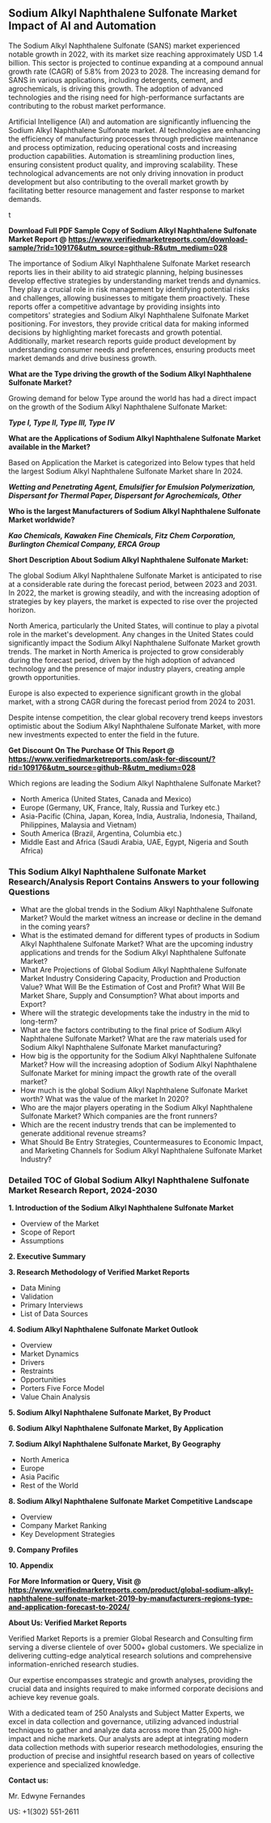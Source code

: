 <h2>Sodium Alkyl Naphthalene Sulfonate Market Impact of AI and Automation</h2><p>The Sodium Alkyl Naphthalene Sulfonate (SANS) market experienced notable growth in 2022, with its market size reaching approximately USD 1.4 billion. This sector is projected to continue expanding at a compound annual growth rate (CAGR) of 5.8% from 2023 to 2028. The increasing demand for SANS in various applications, including detergents, cement, and agrochemicals, is driving this growth. The adoption of advanced technologies and the rising need for high-performance surfactants are contributing to the robust market performance.</p><p>Artificial Intelligence (AI) and automation are significantly influencing the Sodium Alkyl Naphthalene Sulfonate market. AI technologies are enhancing the efficiency of manufacturing processes through predictive maintenance and process optimization, reducing operational costs and increasing production capabilities. Automation is streamlining production lines, ensuring consistent product quality, and improving scalability. These technological advancements are not only driving innovation in product development but also contributing to the overall market growth by facilitating better resource management and faster response to market demands.</p>t</p><p id="" class=""><strong>Download Full PDF Sample Copy of Sodium Alkyl Naphthalene Sulfonate Market Report @ <a href="https://www.verifiedmarketreports.com/download-sample/?rid=109176&utm_source=github-R&utm_medium=028" target="_blank">https://www.verifiedmarketreports.com/download-sample/?rid=109176&utm_source=github-R&utm_medium=028</a></strong></p><p>The importance of&nbsp;Sodium Alkyl Naphthalene Sulfonate Market research reports lies in their ability to aid strategic planning, helping businesses develop effective strategies by understanding market trends and dynamics. They play a crucial role in risk management by identifying potential risks and challenges, allowing businesses to mitigate them proactively. These reports offer a competitive advantage by providing insights into competitors' strategies and Sodium Alkyl Naphthalene Sulfonate Market positioning. For investors, they provide critical data for making informed decisions by highlighting market forecasts and growth potential. Additionally, market research reports guide product development by understanding consumer needs and preferences, ensuring products meet market demands and drive business growth.</p><p><strong>What are the&nbsp;Type driving the growth of the Sodium Alkyl Naphthalene Sulfonate Market?</strong></p><p id="" class="">Growing demand for below Type around the world has had a direct impact on the growth of the Sodium Alkyl Naphthalene Sulfonate Market:</p><em><strong>Type I, Type II, Type III, Type IV</strong></em></p><strong>What are the&nbsp;Applications&nbsp;of Sodium Alkyl Naphthalene Sulfonate Market available in the Market?</strong></p><p id="" class="">Based on Application the Market is categorized into Below types that held the largest Sodium Alkyl Naphthalene Sulfonate Market share In 2024.</p><em><strong>Wetting and Penetrating Agent, Emulsifier for Emulsion Polymerization, Dispersant for Thermal Paper, Dispersant for Agrochemicals, Other</strong></em></p><strong>Who is the largest Manufacturers of Sodium Alkyl Naphthalene Sulfonate Market worldwide?</strong></p><p><em><strong>Kao Chemicals, Kawaken Fine Chemicals, Fitz Chem Corporation, Burlington Chemical Company, ERCA Group</strong></em></p><p id="" class=""><strong>Short Description About Sodium Alkyl Naphthalene Sulfonate Market:</strong></p><p>The global Sodium Alkyl Naphthalene Sulfonate Market is anticipated to rise at a considerable rate during the forecast period, between 2023 and 2031. In 2022, the market is growing steadily, and with the increasing adoption of strategies by key players, the market is expected to rise over the projected horizon.</p><p>North America, particularly the United States, will continue to play a pivotal role in the market's development. Any changes in the United States could significantly impact the Sodium Alkyl Naphthalene Sulfonate Market growth trends. The market in North America is projected to grow considerably during the forecast period, driven by the high adoption of advanced technology and the presence of major industry players, creating ample growth opportunities.</p><p>Europe is also expected to experience significant growth in the global market, with a strong CAGR during the forecast period from 2024 to 2031.</p><p>Despite intense competition, the clear global recovery trend keeps investors optimistic about the Sodium Alkyl Naphthalene Sulfonate Market, with more new investments expected to enter the field in the future.</p><p id="" class=""><strong>Get Discount On The Purchase Of This Report @ <a href="https://www.verifiedmarketreports.com/ask-for-discount/?rid=109176&utm_source=github-R&utm_medium=028" target="_blank">https://www.verifiedmarketreports.com/ask-for-discount/?rid=109176&utm_source=github-R&utm_medium=028</a></strong></p>Which regions are leading the Sodium Alkyl Naphthalene Sulfonate Market?</p><ul><li>North America (United States, Canada and Mexico)</li><li>Europe (Germany, UK, France, Italy, Russia and Turkey etc.)</li><li>Asia-Pacific (China, Japan, Korea, India, Australia, Indonesia, Thailand, Philippines, Malaysia and Vietnam)</li><li>South America (Brazil, Argentina, Columbia etc.)</li><li>Middle East and Africa (Saudi Arabia, UAE, Egypt, Nigeria and South Africa)</li></ul><h3 id="" class="">This Sodium Alkyl Naphthalene Sulfonate Market Research/Analysis Report Contains Answers to your following Questions</h3><ul><li>What are the global trends in the Sodium Alkyl Naphthalene Sulfonate Market? Would the market witness an increase or decline in the demand in the coming years?</li><li>What is the estimated demand for different types of products in Sodium Alkyl Naphthalene Sulfonate Market? What are the upcoming industry applications and trends for the Sodium Alkyl Naphthalene Sulfonate Market?</li><li>What Are Projections of Global Sodium Alkyl Naphthalene Sulfonate Market Industry Considering Capacity, Production and Production Value? What Will Be the Estimation of Cost and Profit? What Will Be Market Share, Supply and Consumption? What about imports and Export?</li><li>Where will the strategic developments take the industry in the mid to long-term?</li><li>What are the factors contributing to the final price of Sodium Alkyl Naphthalene Sulfonate Market? What are the raw materials used for Sodium Alkyl Naphthalene Sulfonate Market manufacturing?</li><li>How big is the opportunity for the Sodium Alkyl Naphthalene Sulfonate Market? How will the increasing adoption of Sodium Alkyl Naphthalene Sulfonate Market for mining impact the growth rate of the overall market?</li><li>How much is the global Sodium Alkyl Naphthalene Sulfonate Market worth? What was the value of the market In 2020?</li><li>Who are the major players operating in the Sodium Alkyl Naphthalene Sulfonate Market? Which companies are the front runners?</li><li>Which are the recent industry trends that can be implemented to generate additional revenue streams?</li><li>What Should Be Entry Strategies, Countermeasures to Economic Impact, and Marketing Channels for Sodium Alkyl Naphthalene Sulfonate Market Industry?</li></ul><h3 id="" class="">Detailed TOC of Global Sodium Alkyl Naphthalene Sulfonate Market Research Report, 2024-2030</h3><p id="" class=""><strong>1. Introduction of the Sodium Alkyl Naphthalene Sulfonate Market</strong></p><ul><li>Overview of the Market</li><li>Scope of Report</li><li>Assumptions</li></ul><p id="" class=""><strong>2. Executive Summary</strong></p><p id="" class=""><strong>3. Research Methodology of Verified Market Reports</strong></p><ul><li>Data Mining</li><li>Validation</li><li>Primary Interviews</li><li>List of Data Sources</li></ul><p id="" class=""><strong>4. Sodium Alkyl Naphthalene Sulfonate Market Outlook</strong></p><ul><li>Overview</li><li>Market Dynamics</li><li>Drivers</li><li>Restraints</li><li>Opportunities</li><li>Porters Five Force Model</li><li>Value Chain Analysis</li></ul><p id="" class=""><strong>5. Sodium Alkyl Naphthalene Sulfonate Market, By Product</strong></p><p id="" class=""><strong>6. Sodium Alkyl Naphthalene Sulfonate Market, By Application</strong></p><p id="" class=""><strong>7. Sodium Alkyl Naphthalene Sulfonate Market, By Geography</strong></p><ul><li>North America</li><li>Europe</li><li>Asia Pacific</li><li>Rest of the World</li></ul><p id="" class=""><strong>8. Sodium Alkyl Naphthalene Sulfonate Market Competitive Landscape</strong></p><ul><li>Overview</li><li>Company Market Ranking</li><li>Key Development Strategies</li></ul><p id="" class=""><strong>9. Company Profiles</strong></p><p id="" class=""><strong>10. Appendix</strong></p><p id="" class=""><strong>For More Information or Query, Visit @ <a href="https://www.verifiedmarketreports.com/product/global-sodium-alkyl-naphthalene-sulfonate-market-2019-by-manufacturers-regions-type-and-application-forecast-to-2024/" target="_blank">https://www.verifiedmarketreports.com/product/global-sodium-alkyl-naphthalene-sulfonate-market-2019-by-manufacturers-regions-type-and-application-forecast-to-2024/</a></strong></p><p id="" class=""><strong>About Us: Verified Market Reports</strong></p><p id="" class="">Verified Market Reports is a premier Global Research and Consulting firm serving a diverse clientele of over 5000+ global customers. We specialize in delivering cutting-edge analytical research solutions and comprehensive information-enriched research studies.</p><p id="" class="">Our expertise encompasses strategic and growth analyses, providing the crucial data and insights required to make informed corporate decisions and achieve key revenue goals.</p><p id="" class="">With a dedicated team of 250 Analysts and Subject Matter Experts, we excel in data collection and governance, utilizing advanced industrial techniques to gather and analyze data across more than 25,000 high-impact and niche markets. Our analysts are adept at integrating modern data collection methods with superior research methodologies, ensuring the production of precise and insightful research based on years of collective experience and specialized knowledge.</p><p id="" class=""><strong>Contact us:</strong></p><p id="" class="">Mr. Edwyne Fernandes</p><p id="" class="">US: +1(302) 551-2611</p>